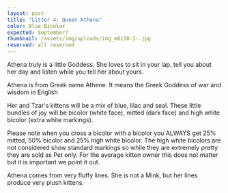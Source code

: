 ```yaml
---
layout: post
title: "Litter 4: Queen Athena"
color: Blue Bicolor
expected: September?
thumbnail: /assets/img/uploads/img_e8138-1-.jpg
reserved: all reserved
---
```

Athena truly is a little Goddess. She loves to sit in your lap, tell you about her day and listen while you tell her about yours. 

Athena is from Greek name Athene. It means the Greek Goddess of war and wisdom in English

Her and Tzar's kittens will be a mix of blue, lilac and seal.  These little bundles of joy will be bicolor (white face),  mitted (dark face) and high white bicolor (extra white markings). 

Please note when you cross a bicolor with a bicolor you ALWAYS get 25% mitted, 50% bicolor and 25% high white bicolor. The high white bicolors are not considered show standard markings so while they are extremely pretty they are sold as Pet only. For the average kitten owner this does not matter but it is important we point it out. 

Athena comes from very fluffy lines. She is not a Mink, but her lines produce very plush kittens.